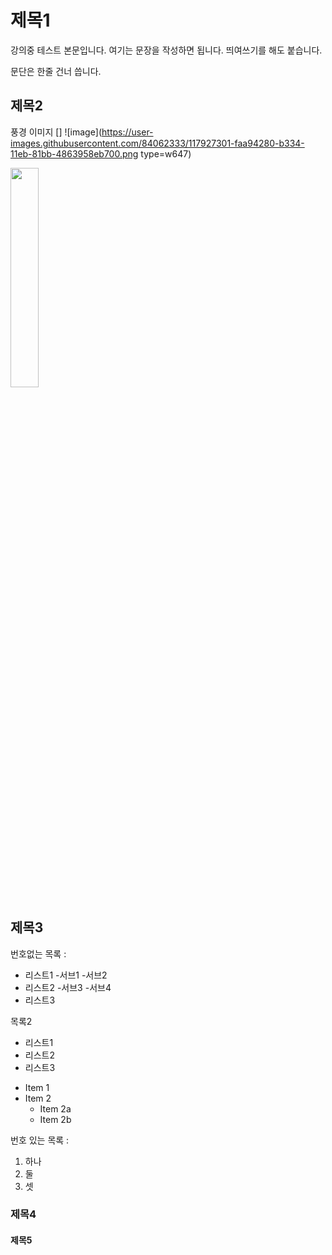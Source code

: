 # 제목1

강의중 테스트 본문입니다. 여기는 문장을 작성하면 됩니다.
띄여쓰기를 해도 붙습니다.

문단은 한줄 건너 씁니다.

## 제목2

풍경 이미지
[] ![image](https://user-images.githubusercontent.com/84062333/117927301-faa94280-b334-11eb-81bb-4863958eb700.png
type=w647)

<img
src="https://user-images.githubusercontent.com/84062333/117927301-faa94280-b334-11eb-81bb-4863958eb700.png
type=w647"
width="30%">



## 제목3

 번호없는 목록 :
  - 리스트1
      -서브1
      -서브2
  - 리스트2
    -서브3
    -서브4
  - 리스트3

목록2
 + 리스트1
 + 리스트2
 + 리스트3

* Item 1
* Item 2
  * Item 2a
  * Item 2b
 
번호 있는 목록 : 
  1. 하나
  2. 둘
  3. 셋

### 제목4

#### 제목5

